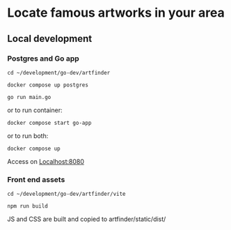 # Locate famous artworks in your area

## Local development

### Postgres and Go app
```cd ~/development/go-dev/artfinder```

```docker compose up postgres```

```go run main.go``` 

or to run container: 

```docker compose start go-app```

or to run both: 

```docker compose up```

Access on [Localhost:8080](http://localhost:8080/)

### Front end assets
```cd ~/development/go-dev/artfinder/vite```

```npm run build```

JS and CSS are built and copied to artfinder/static/dist/

